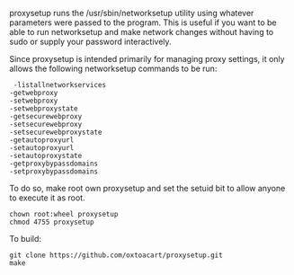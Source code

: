 proxysetup runs the /usr/sbin/networksetup utility using whatever parameters
were passed to the program.  This is useful if you want to be able to run
networksetup and make network changes without having to sudo or supply your
password interactively.

Since proxysetup is intended primarily for managing proxy settings, it
only allows the following networksetup commands to be run:

```
 -listallnetworkservices
-getwebproxy
-setwebproxy
-setwebproxystate
-getsecurewebproxy
-setsecurewebproxy
-setsecurewebproxystate
-getautoproxyurl
-setautoproxyurl
-setautoproxystate
-getproxybypassdomains
-setproxybypassdomains
```

To do so, make root own proxysetup and set the setuid bit to allow anyone to execute
it as root.

```
chown root:wheel proxysetup
chmod 4755 proxysetup
```

To build:

```
git clone https://github.com/oxtoacart/proxysetup.git
make
```